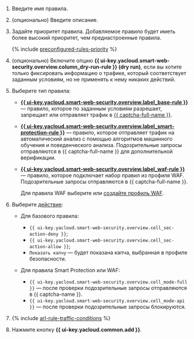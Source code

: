 1. Введите имя правила.
1. (опционально) Введите описание.
1. Задайте приоритет правила. Добавляемое правило будет иметь более высокий приоритет, чем преднастроенные правила.

    {% include [preconfigured-rules-priority](./preconfigured-rules-priority.md) %}

1. (опционально) Включите опцию **{{ ui-key.yacloud.smart-web-security.overview.column_dry-run-rule }} (dry run)**, если вы хотите только фиксировать информацию о трафике, который соответствует заданным условиям, но не применять к нему никаких действий.
1. Выберите тип правила:
    * [**{{ ui-key.yacloud.smart-web-security.overview.label_base-rule }}**](../../smartwebsecurity/concepts/rules.md#base-rules) — правило, которое по заданным условиям разрешает, запрещает или отправляет трафик в [{{ captcha-full-name }}](../../smartcaptcha/).
    * [**{{ ui-key.yacloud.smart-web-security.overview.label_smart-protection-rule }}**](../../smartwebsecurity/concepts/rules.md#smart-protection-rules) — правило, которое отправляет трафик на автоматический анализ с помощью алгоритмов машинного обучения и поведенческого анализа. Подозрительные запросы отправляются в {{ captcha-full-name }} для дополнительной верификации.
    * [**{{ ui-key.yacloud.smart-web-security.overview.label_waf-rule }}**](../../smartwebsecurity/concepts/rules.md#waf-rules) — правило, которое подключает набор правил из профиля WAF. Подозрительные запросы отправляются в {{ captcha-full-name }}.
    
        Для правила WAF выберите или [создайте профиль WAF](../../smartwebsecurity/operations/waf-profile-create.md).
1. Выберите [действие](../../smartwebsecurity/concepts/rules.md#rule-action):
    * Для базового правила: 
      * `{{ ui-key.yacloud.smart-web-security.overview.cell_sec-action-deny }}`;
      * `{{ ui-key.yacloud.smart-web-security.overview.cell_sec-action-allow }}`;
      * `Показать капчу` — будет показана капча, выбранная в профиле безопасности.
    * Для правила Smart Protection или WAF:

      * `{{ ui-key.yacloud.smart-web-security.overview.cell_mode-full }}` — после проверки подозрительные запросы отправляются в {{ captcha-name }}.
      * `{{ ui-key.yacloud.smart-web-security.overview.cell_mode-api }}` — после проверки подозрительные запросы блокируются.

1. {% include [arl-rule-traffic-conditions](../../_includes/smartwebsecurity/arl-rule-traffic-conditions.md) %}

1. Нажмите кнопку **{{ ui-key.yacloud.common.add }}**.